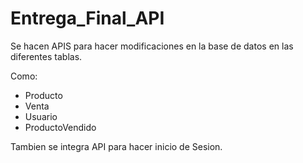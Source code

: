# Entrega_Final_API

Se hacen APIS para hacer modificaciones en la base de datos en las diferentes tablas.

Como:

- Producto
- Venta
- Usuario
- ProductoVendido

Tambien se integra API para hacer inicio de Sesion.

